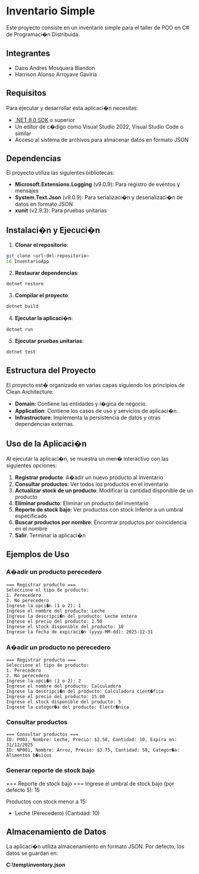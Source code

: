 # Inventario Simple

Este proyecto consiste en un inventario simple para el taller de POO en C# de Programaci�n Distribuida.

## Integrantes

- Dairo Andres Mosquera Blandon
- Harrison Alonso Arroyave Gaviria

## Requisitos

Para ejecutar y desarrollar esta aplicaci�n necesitas:

- [.NET 8.0 SDK](https://dotnet.microsoft.com/download/dotnet/8.0) o superior
- Un editor de c�digo como Visual Studio 2022, Visual Studio Code o similar
- Acceso al sistema de archivos para almacenar datos en formato JSON

## Dependencias

El proyecto utiliza las siguientes bibliotecas:

- **Microsoft.Extensions.Logging** (v9.0.9): Para registro de eventos y mensajes
- **System.Text.Json** (v9.0.9): Para serializaci�n y deserializaci�n de datos en formato JSON
- **xunit** (v2.9.3): Para pruebas unitarias

## Instalaci�n y Ejecuci�n

1. **Clonar el repositorio**:

```bash
git clone <url-del-repositorio>
cd InventarioApp
```

2. **Restaurar dependencias**:
```bash
dotnet restore
```

3. **Compilar el proyecto**:
```bash
dotnet build
```

4. **Ejecutar la aplicaci�n**:
```bash
dotnet run
```

5. **Ejecutar pruebas unitarias**:
```bash
dotnet test
```

## Estructura del Proyecto

El proyecto est� organizado en varias capas siguiendo los principios de Clean Architecture:
- **Domain**: Contiene las entidades y l�gica de negocio.
- **Application**: Contiene los casos de uso y servicios de aplicaci�n.
- **Infrastructure**: Implementa la persistencia de datos y otras dependencias externas.

## Uso de la Aplicaci�n

Al ejecutar la aplicaci�n, se muestra un men� interactivo con las siguientes opciones:

1. **Registrar producto**: A�adir un nuevo producto al inventario
2. **Consultar productos**: Ver todos los productos en el inventario
3. **Actualizar stock de un producto**: Modificar la cantidad disponible de un producto
4. **Eliminar producto**: Eliminar un producto del inventario
5. **Reporte de stock bajo**: Ver productos con stock inferior a un umbral especificado
6. **Buscar productos por nombre**: Encontrar productos por coincidencia en el nombre
7. **Salir**: Terminar la aplicaci�n

## Ejemplos de Uso

### A�adir un producto perecedero

```
=== Registrar producto ===
Seleccione el tipo de producto:
1. Perecedero
2. No perecedero
Ingrese la opci�n (1 o 2): 1
Ingrese el nombre del producto: Leche
Ingrese la descripci�n del producto: Leche entera
Ingrese el precio del producto: 2.50
Ingrese el stock disponible del producto: 10
Ingrese la fecha de expiraci�n (yyyy-MM-dd): 2025-12-31
```

### A�adir un producto no perecedero

```
=== Registrar producto ===
Seleccione el tipo de producto:
1. Perecedero
2. No perecedero
Ingrese la opci�n (1 o 2): 2
Ingrese el nombre del producto: Calculadora
Ingrese la descripci�n del producto: Calculadora cient�fica
Ingrese el precio del producto: 15.00
Ingrese el stock disponible del producto: 5
Ingrese la categor�a del producto: Electr�nica
```

### Consultar productos

```
=== Consultar productos ===
ID: P001, Nombre: Leche, Precio: $2.50, Cantidad: 10, Expira en: 31/12/2025
ID: NP001, Nombre: Arroz, Precio: $3.75, Cantidad: 50, Categor�a: Alimentos b�sicos
```

### Generar reporte de stock bajo
=== Reporte de stock bajo ===
Ingrese el umbral de stock bajo (por defecto 5): 15

Productos con stock menor a 15:
 - Leche (Perecedero) (Cantidad: 10)

## Almacenamiento de Datos

La aplicaci�n utiliza almacenamiento en formato JSON. Por defecto, los datos se guardan en:

**C:\temp\inventory.json**
